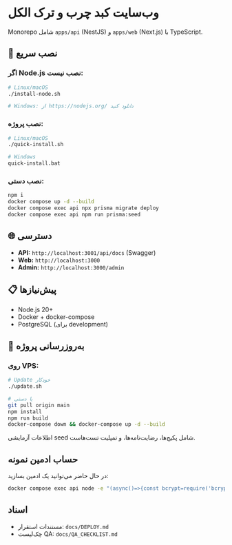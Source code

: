 # وب‌سایت کبد چرب و ترک الکل

Monorepo شامل `apps/api` (NestJS) و `apps/web` (Next.js) با TypeScript.

## 🚀 نصب سریع

### اگر Node.js نصب نیست:
```bash
# Linux/macOS
./install-node.sh

# Windows: از https://nodejs.org/ دانلود کنید
```

### نصب پروژه:
```bash
# Linux/macOS
./quick-install.sh

# Windows
quick-install.bat
```

### نصب دستی:
```bash
npm i
docker compose up -d --build
docker compose exec api npx prisma migrate deploy
docker compose exec api npm run prisma:seed
```

## 🌐 دسترسی

- **API:** `http://localhost:3001/api/docs` (Swagger)
- **Web:** `http://localhost:3000`
- **Admin:** `http://localhost:3000/admin`

## 📋 پیش‌نیازها

- Node.js 20+
- Docker + docker-compose
- PostgreSQL (برای development)

## 🔄 به‌روزرسانی پروژه

### روی VPS:
```bash
# Update خودکار
./update.sh

# یا دستی
git pull origin main
npm install
npm run build
docker-compose down && docker-compose up -d --build
```

اطلاعات آزمایشی seed شامل پکیج‌ها، رضایت‌نامه‌ها، و تمپلیت تست‌هاست.

## حساب ادمین نمونه

در حال حاضر می‌توانید یک ادمین بسازید:

```bash
docker compose exec api node -e "(async()=>{const bcrypt=require('bcrypt');const {PrismaClient}=require('@prisma/client');const p=new PrismaClient();const pw=await bcrypt.hash('Admin@123',10);await p.user.upsert({where:{email:'admin@example.com'},update:{role:'admin'},create:{name:'ادمین',family:'سیستم',phone:'09999999999',email:'admin@example.com',passwordHash:pw,role:'admin'}});console.log('admin: admin@example.com / Admin@123');process.exit(0)})()"
```

## اسناد
- مستندات استقرار: `docs/DEPLOY.md`
- چک‌لیست QA: `docs/QA_CHECKLIST.md`
